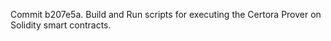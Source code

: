 Commit b207e5a.                    Build and Run scripts for executing the Certora Prover on Solidity smart contracts.